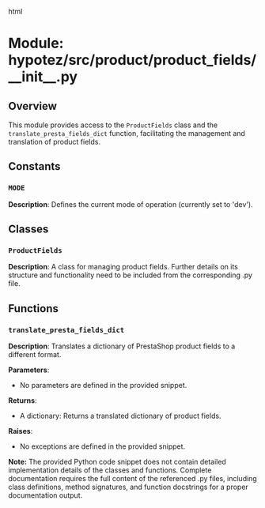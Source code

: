html
<h1>Module: hypotez/src/product/product_fields/__init__.py</h1>

<h2>Overview</h2>
<p>This module provides access to the <code>ProductFields</code> class and the <code>translate_presta_fields_dict</code> function, facilitating the management and translation of product fields.</p>

<h2>Constants</h2>

<h3><code>MODE</code></h3>

<p><strong>Description</strong>: Defines the current mode of operation (currently set to 'dev').</p>


<h2>Classes</h2>

<h3><code>ProductFields</code></h3>

<p><strong>Description</strong>:  A class for managing product fields.  Further details on its structure and functionality need to be included from the corresponding .py file.</p>


<h2>Functions</h2>

<h3><code>translate_presta_fields_dict</code></h3>

<p><strong>Description</strong>: Translates a dictionary of PrestaShop product fields to a different format.</p>

<p><strong>Parameters</strong>:</p>
<ul>
  <li>No parameters are defined in the provided snippet.</li>
</ul>

<p><strong>Returns</strong>:</p>
<ul>
  <li>A dictionary:  Returns a translated dictionary of product fields.</li>
</ul>

<p><strong>Raises</strong>:</p>
<ul>
  <li>No exceptions are defined in the provided snippet.</li>
</ul>


<p><b>Note:</b>  The provided Python code snippet does not contain detailed implementation details of the classes and functions. Complete documentation requires the full content of the referenced .py files, including class definitions, method signatures, and function docstrings for a proper documentation output.</p>